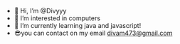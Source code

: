 - 👋 Hi, I’m @Divyyy
- 👀 I’m interested in computers
- 🌱 I’m currently learning java and javascript!
- 😎you can contact on my email divam473@gmail.com
